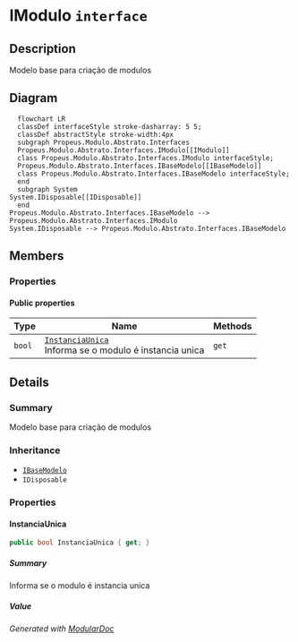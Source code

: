 # IModulo `interface`

## Description
Modelo base para criação de modulos

## Diagram
```mermaid
  flowchart LR
  classDef interfaceStyle stroke-dasharray: 5 5;
  classDef abstractStyle stroke-width:4px
  subgraph Propeus.Modulo.Abstrato.Interfaces
  Propeus.Modulo.Abstrato.Interfaces.IModulo[[IModulo]]
  class Propeus.Modulo.Abstrato.Interfaces.IModulo interfaceStyle;
  Propeus.Modulo.Abstrato.Interfaces.IBaseModelo[[IBaseModelo]]
  class Propeus.Modulo.Abstrato.Interfaces.IBaseModelo interfaceStyle;
  end
  subgraph System
System.IDisposable[[IDisposable]]
  end
Propeus.Modulo.Abstrato.Interfaces.IBaseModelo --> Propeus.Modulo.Abstrato.Interfaces.IModulo
System.IDisposable --> Propeus.Modulo.Abstrato.Interfaces.IBaseModelo
```

## Members
### Properties
#### Public  properties
| Type | Name | Methods |
| --- | --- | --- |
| `bool` | [`InstanciaUnica`](#instanciaunica)<br>Informa se o modulo é instancia unica | `get` |

## Details
### Summary
Modelo base para criação de modulos

### Inheritance
 - [
`IBaseModelo`
](./propeusmoduloabstratointerfaces-IBaseModelo.md)
 - `IDisposable`

### Properties
#### InstanciaUnica
```csharp
public bool InstanciaUnica { get; }
```
##### Summary
Informa se o modulo é instancia unica

##### Value


*Generated with* [*ModularDoc*](https://github.com/hailstorm75/ModularDoc)
